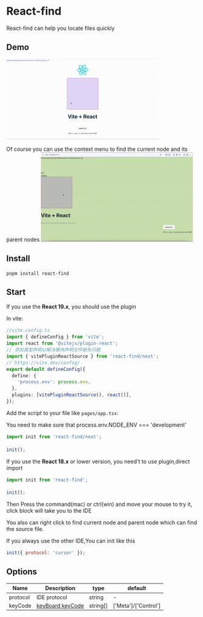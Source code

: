 # React-find

React-find can help you locate files quickly

## Demo

![React-find in action](https://raw.githubusercontent.com/mjw-git/react-find/main/demo.gif)

Of course you can use the context menu to find the current node and its parent nodes
![React-find in action](https://raw.githubusercontent.com/mjw-git/react-find/main/demo2.gif)

## Install

```shell
pnpm install react-find
```

## Start

If you use the **React 19.x**, you should use the plugin

In vite:

```typescript
//vite.config.ts
import { defineConfig } from 'vite';
import react from '@vitejs/plugin-react';
// 添加类型声明以解决模块声明文件缺失问题
import { vitePluginReactSource } from 'react-find/next';
// https://vite.dev/config/
export default defineConfig({
  define: {
    'process.env': process.env,
  },
  plugins: [vitePluginReactSource(), react()],
});
```

Add the script to your file like `pages/app.tsx`:

You need to make sure that process.env.NODE_ENV === 'development'

```jsx
import init from 'react-find/next';

init();
```

If you use the **React 18.x** or lower version, you need't to use plugin,direct import

```typescript
import init from 'react-find';

init();
```

Then Press the command(mac) or ctrl(win) and move your mouse to try it, click block will take you to the IDE

You also can right click to find current node and parent node which can find the source file.

If you always use the other IDE,You can init like this

```js
init({ protocol: 'cursor' });
```

## Options

| Name     | Description                                                                                              | type     | default              |
| -------- | -------------------------------------------------------------------------------------------------------- | -------- | -------------------- |
| protocol | IDE protocol                                                                                             | string   | -                    |
| keyCode  | [keyBoard keyCode](https://developer.mozilla.org/zh-CN/docs/Web/API/UI_Events/Keyboard_event_key_values) | string[] | ['Meta']/['Control'] |
